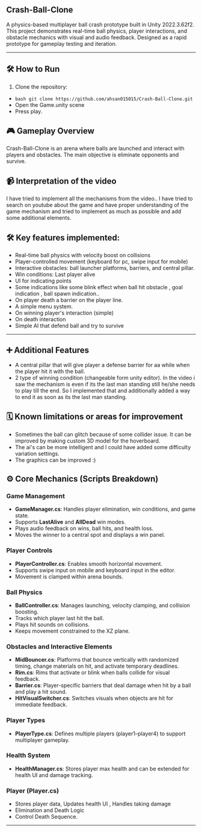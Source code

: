 ## Crash-Ball-Clone

A physics-based multiplayer ball crash prototype built in Unity 2022.3.62f2.  
This project demonstrates real-time ball physics, player interactions, and obstacle mechanics with visual and audio feedback. Designed as a rapid prototype for gameplay testing and iteration.

---

## 🛠️ How to Run

1. Clone the repository:  

- ```bash git clone https://github.com/ahsan015015/Crash-Ball-Clone.git ```
- Open the Game.unity scene
- Press play.

## 🎮 Gameplay Overview

Crash-Ball-Clone is an arena where balls are launched and interact with players and obstacles. The main objective is eliminate opponents and survive.

## 📹 Interpretation of the video

I have tried to implement all the mechanisms from the video.. I have tried to search on youtube about the game and have proper understanding of the game mechanism and tried to implement as much as possible and add some additional elements.

## 🛠️ Key features implemented:  
- Real-time ball physics with velocity boost on collisions  
- Player-controlled movement (keyboard for pc, swipe input for mobile)  
- Interactive obstacles: ball launcher platforms, barriers, and central pillar.
- Win conditions: Last player alive
- UI for indicating points
- Some indications like some blink effect when ball hit obstacle , goal indication , ball spawn indication..
- On player death a barrier on the player line.
- A simple menu system.
- On winning player's interaction (simple)
- On death interaction
- Simple AI that defend ball and try to survive

---

## ➕ Additional Features
- A central pillar that will give player a defense barrier for aa while when the player hit it with the ball.
- 2 type of winning condition (changeable form unity editor). In the video i saw the mechanism is even if its the last man standing still he/she needs to play till the end. So I implemented that and additionally added a way to end it as soon as its the last man standing.

## 🗓️ Known limitations or areas for improvement
- Sometimes the ball can glitch because of some collider issue. It can be improved by making custom 3D model for the hoverboard.
- The ai's can be more intelligent and I could have added some difficulty variation settings.
- The graphics can be improved :)

## ⚙️ Core Mechanics (Scripts Breakdown)

### Game Management
- **GameManager.cs**: Handles player elimination, win conditions, and game state.  
- Supports **LastAlive** and **AllDead** win modes.  
- Plays audio feedback on wins, ball hits, and health loss.  
- Moves the winner to a central spot and displays a win panel.  

### Player Controls
- **PlayerController.cs**: Enables smooth horizontal movement.  
- Supports swipe input on mobile and keyboard input in the editor.  
- Movement is clamped within arena bounds.  

### Ball Physics
- **BallController.cs**: Manages launching, velocity clamping, and collision boosting.  
- Tracks which player last hit the ball.  
- Plays hit sounds on collisions.  
- Keeps movement constrained to the XZ plane.  

### Obstacles and Interactive Elements
- **MidBouncer.cs**: Platforms that bounce vertically with randomized timing, change materials on hit, and activate temporary deadlines.  
- **Rim.cs**: Rims that activate or blink when balls collide for visual feedback.  
- **Barrier.cs**: Player-specific barriers that deal damage when hit by a ball and play a hit sound.  
- **HitVisualSwitcher.cs**: Switches visuals when objects are hit for immediate feedback.  

### Player Types
- **PlayerType.cs**: Defines multiple players (player1–player4) to support multiplayer gameplay.  

### Health System
- **HealthManager.cs**: Stores player max health and can be extended for health UI and damage tracking.

### Player (Player.cs)
- Stores player data, Updates health UI , Handles taking damage
- Elimination and Death Logic
- Control Death Sequence.

---
